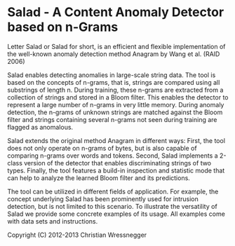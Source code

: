 Salad - A Content Anomaly Detector based on n-Grams
==

Letter Salad or Salad for short, is an efficient and flexible implementation of
the well-known anomaly detection method Anagram by Wang et al. (RAID 2006)

Salad enables detecting anomalies in large-scale string data. The tool is based
on the concepts of n-grams, that is, strings are compared using all substrings
of length n. During training, these n-grams are extracted from a collection of
strings and stored in a Bloom filter. This enables the detector to represent a
large number of n-grams in very little memory. During anomaly detection, the
n-grams of unknown strings are matched against the Bloom filter and strings
containing several n-grams not seen during training are flagged as anomalous.

Salad extends the original method Anagram in different ways: First, the tool
does not only operate on n-grams of bytes, but is also capable of comparing
n-grams over words and tokens. Second, Salad implements a 2-class version of the
detector that enables discriminating strings of two types. Finally, the tool
features a build-in inspection and statistic mode that can help to analyze the
learned Bloom filter and its predictions.

The tool can be utilized in different fields of application. For example, the
concept underlying Salad has been prominently used for intrusion detection, but
is not limited to this scenario. To illustrate the versatility of Salad we
provide some concrete examples of its usage. All examples come with data sets
and instructions.

Copyright (C) 2012-2013 Christian Wressnegger
